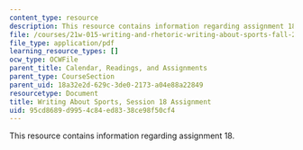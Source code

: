 ```yaml
---
content_type: resource
description: This resource contains information regarding assignment 18.
file: /courses/21w-015-writing-and-rhetoric-writing-about-sports-fall-2013/95cd8689d9954c84ed8338ce98f50cf4_MIT21W_015F13_Assignment18.pdf
file_type: application/pdf
learning_resource_types: []
ocw_type: OCWFile
parent_title: Calendar, Readings, and Assignments
parent_type: CourseSection
parent_uid: 18a32e2d-629c-3de0-2173-a04e88a22849
resourcetype: Document
title: Writing About Sports, Session 18 Assignment
uid: 95cd8689-d995-4c84-ed83-38ce98f50cf4
---
```

This resource contains information regarding assignment 18.

